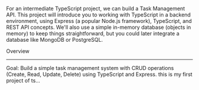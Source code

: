 


For an intermediate TypeScript project, we can build a Task Management API. This project will introduce you to working with TypeScript in a backend environment, using Express (a popular Node.js framework), TypeScript, and REST API concepts. We'll also use a simple in-memory database (objects in memory) to keep things straightforward, but you could later integrate a database like MongoDB or PostgreSQL.


Overview

---------
Goal: Build a simple task management system with CRUD operations (Create, Read, Update, Delete) using TypeScript and Express.
this is my first project of ts...




